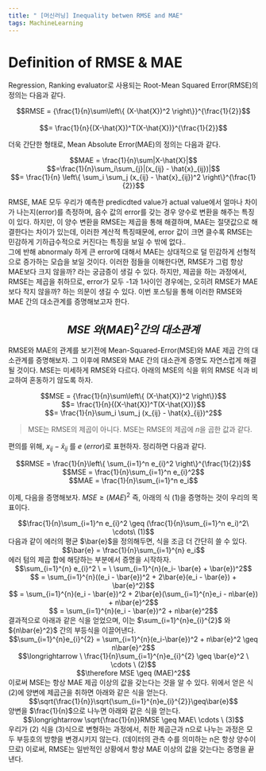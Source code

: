 ```yaml
---
title: " [머신러닝] Inequality betwen RMSE and MAE"
tags: MachineLearning
---
```


# Definition of RMSE & MAE
Regression, Ranking evaluator로 사용되는 Root-Mean Squared Error(RMSE)의 정의는 다음과 같다.
<center>$$RMSE = {\frac{1}{n}\sum\left\{ (X-\hat{X})^2 \right\}}^{\frac{1}{2}}$$</center><br>
<center>$$= \frac{1}{n}{(X-\hat{X})^T(X-\hat{X})}^{\frac{1}{2}}$$</center>

더욱 간단한 형태로, Mean Absolute Error(MAE)의 정의는 다음과 같다.
<center>$$MAE = \frac{1}{n}\sum|X-\hat{X}|$$</center>
<center>$$=\frac{1}{n}\sum_i\sum_{j}|(x_{ij} - \hat{x}_{ij})|$$</center>
<center>$$= \frac{1}{n} \left\{ \sum_i \sum_j (x_{ij} - \hat{x}_{ij})^2 \right\}^{\frac{1}{2}}$$</center>

RMSE, MAE 모두 우리가 예측한 predicdted value가 actual value에서 얼마나 차이가 나는지(error)를 측정하며, 음수 값의 error를 갖는 경우 양수로 변환을 해주는 특징이 있다. 하지만, 이 양수 변환을 RMSE는 제곱을 통해 해결하며, MAE는 절댓값으로 해결한다는 차이가 있는데, 이러한 계산적 특징때문에, error 값이 크면 클수록 RMSE는 민감하게 기하급수적으로 커진다는 특징을 보일 수 밖에 없다.. <br>
그에 반해 abnormaly 하게 큰 error에 대해서 MAE는 상대적으로 덜 민감하게 선형적으로 증가하는 모습을 보일 것이다. 이러한 점들을 이해한다면, RMSE가 그럼 항상 MAE보다 크지 않을까? 라는 궁금증이 생길 수 있다. 하지만, 제곱을 하는 과정에서, RMSE는 제곱을 취하므로, error가 모두 -1과 1사이인 경우에는, 오히려 RMSE가 MAE보다 작지 않을까? 하는 의문이 생길 수 있다. 이번 포스팅을 통해 이러한 RMSE와 MAE 간의 대소관계를 증명해보고자 한다.

## $$MSE\ 와 (MAE)^2 간의\ 대소관계$$
RMSE와 MAE의 관계를 보기전에 Mean-Squared-Error(MSE)와 MAE 제곱 간의 대소관계를 증명해보자. 그 이후에 RMSE와 MAE 간의 대소관계 증명도 자연스럽게 해결될 것이다.
MSE는 미세하게 RMSE와 다르다. 아래의 MSE의 식을 위의 RMSE 식과 비교하여 혼동하기 않도록 하자.
<center>$$MSE = {\frac{1}{n}\sum\left\{ (X-\hat{X})^2 \right\}}$$</center>
<center>$$= \frac{1}{n}{(X-\hat{X})^T(X-\hat{X})}$$</center>
<center>$$= \frac{1}{n}\sum_i \sum_j (x_{ij} - \hat{x}_{ij})^2$$</center>

> MSE는 RMSE의 제곱이 아니다. MSE는 RMSE의 제곱에 $n$을 곱한 값과 같다.

편의를 위해, $x_{ij} - \hat{x}_{ij}$ 를 $e\ (error)$로 표현하자. 정리하면 다음과 같다.

<center>$$RMSE = \frac{1}{n}\left\{ \sum_{i=1}^n e_{i}^2 \right\}^{\frac{1}{2}}$$</center>
<center>$$MSE = \frac{1}{n}\sum_{i=1}^n e_{i}^2$$</center>
<center>$$MAE = \frac{1}{n}\sum_{i=1}^n e_i$$</center>

이제, 다음을 증명해보자. $MSE \geq (MAE)^2$
즉, 아래의 식 (1)을 증명하는 것이 우리의 목표이다.
<center>$$\frac{1}{n}\sum_{i=1}^n e_{i}^2 \geq (\frac{1}{n}\sum_{i=1}^n e_i)^2\  \cdots\   (1)$$</center>
다음과 같이 에러의 평균 $\bar{e}$을 정의해두면, 식을 조금 더 간단히 쓸 수 있다.
<center>$$\bar{e} = \frac{1}{n}\sum_{i=1}^{n} e_i$$</center>
에러 텀의 제곱 합에 해당하는 부분에서 증명을 시작하자.
<center>$$\sum_{i=1}^{n} e_{i}^2 \ = \ \sum_{i=1}^{n}(e_i- \bar{e} + \bar{e})^2$$</center>
<center>$$ = \sum_{i=1}^{n}((e_i - \bar{e})^2 + 2\bar{e}(e_i - \bar{e}) + \bar{e}^2)$$</center>
<center>$$ = \sum_{i=1}^{n}(e_i - \bar{e})^2 + 2\bar{e}(\sum_{i=1}^{n}e_i - n\bar{e}) + n\bar{e}^2$$</center>
<center>$$ = \sum_{i=1}^{n}(e_i - \bar{e})^2 + n\bar{e}^2$$</center>
결과적으로 아래과 같은 식을 얻었으며, 이는 $\sum_{i=1}^{n}e_{i}^{2}$ 와 ${n\bar{e}^2}$ 간의 부등식을 이끌어낸다.
<center>$$\sum_{i=1}^{n}e_{i}^{2} = \sum_{i=1}^{n}(e_i-\bar{e})^2 + n\bar{e}^2 \geq n\bar{e}^2$$</center>
<center>$$\longrightarrow \  \frac{1}{n}\sum_{i=1}^{n}e_{i}^{2} \geq \bar{e}^2 \  \cdots \  (2)$$</center>

<center>$$\therefore MSE \geq (MAE)^2$$</center>
이로써 MSE는 항상 MAE 제곱 이상의 값을 갖는다는 것을 알 수 있다. 위에서 얻은 식 (2)에 양변에 제곱근을 취하면 아래와 같은 식을 얻는다.
<center>$$\sqrt{\frac{1}{n}}\sqrt{\sum_{i=1}^{n}e_{i}^{2}}\geq\bar{e}$$</center>
양변을 $\frac{1}{n}$으로 나누면 아래와 같은 식을 얻는다.
<center>$$\longrightarrow \sqrt{\frac{1}{n}}RMSE \geq MAE\  \cdots \  (3)$$</center>
우리가 (2) 식을 (3)식으로 변형하는 과정에서, 취한 제곱근과 n으로 나누는 과정은 모두 부등호의 방향을 변경시키지 않는다. (데이터의 관측 수를 의미하는 n은 항상 양수이므로)
이로써, RMSE는 일반적인 상황에서 항상 MAE 이상의 값을 갖는다는 증명을 끝낸다.
